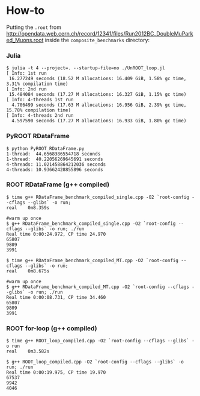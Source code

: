 # How-to

Putting the `.root` from http://opendata.web.cern.ch/record/12341/files/Run2012BC_DoubleMuParked_Muons.root inside the `composite_benchmarks` directory:

### Julia
```
$ julia -t 4 --project=. --startup-file=no ./UnROOT_loop.jl
[ Info: 1st run
 16.277249 seconds (18.52 M allocations: 16.409 GiB, 1.58% gc time, 3.31% compilation time)
[ Info: 2nd run
 15.484084 seconds (17.27 M allocations: 16.327 GiB, 1.15% gc time)
[ Info: 4-threads 1st run
  4.706499 seconds (17.63 M allocations: 16.956 GiB, 2.39% gc time, 15.78% compilation time)
[ Info: 4-threads 2nd run
  4.597590 seconds (17.27 M allocations: 16.933 GiB, 1.80% gc time)
```

### PyROOT RDataFrame
```
$ python PyROOT_RDataFrame.py
1-thread:  44.6568386554718 seconds
1-thread:  40.22056269645691 seconds
4-threads: 11.021458864212036 seconds
4-threads: 10.93662428855896 seconds
```

### ROOT RDataFrame (g++ compiled)
```
$ time g++ RDataFrame_benchmark_compiled_single.cpp -O2 `root-config --cflags --glibs` -o run;
real	0m8.359s

#warm up once
$ g++ RDataFrame_benchmark_compiled_single.cpp -O2 `root-config --cflags --glibs` -o run; ./run
Real time 0:00:24.972, CP time 24.970
65807
9809
3991

$ time g++ RDataFrame_benchmark_compiled_MT.cpp -O2 `root-config --cflags --glibs` -o run;
real	0m8.675s

#warm up once
$ g++ RDataFrame_benchmark_compiled_MT.cpp -O2 `root-config --cflags --glibs` -o run; ./run
Real time 0:00:08.731, CP time 34.460
65807
9809
3991
```

### ROOT for-loop (g++ compiled)
```
$ time g++ ROOT_loop_compiled.cpp -O2 `root-config --cflags --glibs` -o run
real	0m3.582s

$ g++ ROOT_loop_compiled.cpp -O2 `root-config --cflags --glibs` -o run; ./run
Real time 0:00:19.975, CP time 19.970
67537
9942
4046
```
